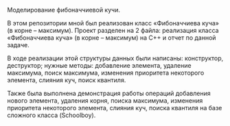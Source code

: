 Моделирование фибоначчиевой кучи.

В этом репозитории мной был реализован класс «Фибоначчиева куча» (в корне – максимум). Проект разделен на 2 файла: реализация класса «Фибоначчиева куча» (в корне – максимум) на C++ и отчет по данной задаче.

В ходе реализации этой структуры данных были написаны: конструктор, деструктор; нужные методы: добавление элемента, удаление максимума, поиск максимума, изменения приоритета некоторого элемента, слияния куч, поиск квантиля.

Также была выполнена демонстрация работы операций добавления нового элемента, удаления корня, поиска максимума, изменения приоритета некоторого элемента, слияния куч, поиска квантиля на базе сложного класса (Schoolboy).
